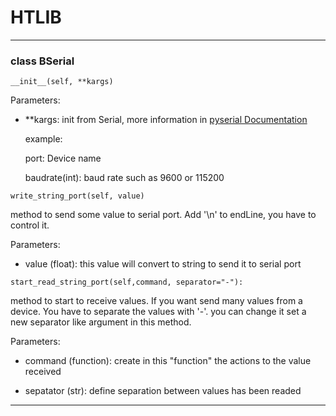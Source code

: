 # HTLIB 

***
### class BSerial

~~~
__init__(self, **kargs)
~~~     

Parameters: 

- **kargs: init from Serial, more information in [pyserial Documentation](https://pyserial.readthedocs.io/en/latest/pyserial_api.html)

    
    example:
    
    port: Device name
    
    baudrate(int): baud rate such as 9600 or 115200 
    

~~~
write_string_port(self, value)
~~~
    
method to send some value to serial port. Add '\n' to endLine, you have to control it.

Parameters:
    
- value (float): this value will convert to string to send it to serial port

~~~
start_read_string_port(self,command, separator="-"):
~~~

        
method to start to receive values.
If you want send many values from a device. You have to separate the values with '-'.
you can change it set a new separator like argument in this method.

Parameters:

- command (function): create in this "function" the actions to the value received

- sepatator (str): define separation between values has been readed


***